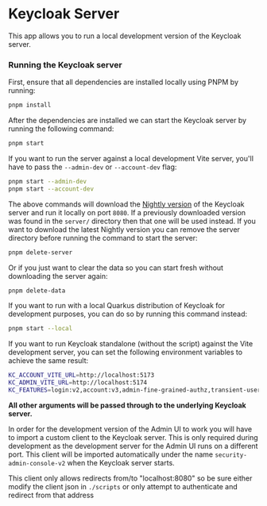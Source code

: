 # Keycloak Server

This app allows you to run a local development version of the Keycloak server.

### Running the Keycloak server

First, ensure that all dependencies are installed locally using PNPM by running:

```sh
pnpm install
```

After the dependencies are installed we can start the Keycloak server by running the following command:

```sh
pnpm start
```

If you want to run the server against a local development Vite server, you'll have to pass the `--admin-dev` or `--account-dev` flag:

```sh
pnpm start --admin-dev
pnpm start --account-dev
```

The above commands will download the [Nightly version](https://github.com/keycloak/keycloak/releases/tag/nightly) of the Keycloak server and run it locally on port `8080`. If a previously downloaded version was found in the `server/` directory then that one will be used instead. If you want to download the latest Nightly version you can remove the server directory before running the command to start the server:

```sh
pnpm delete-server
```

Or if you just want to clear the data so you can start fresh without downloading the server again:

```sh
pnpm delete-data
```

If you want to run with a local Quarkus distribution of Keycloak for development purposes, you can do so by running this command instead: 

```sh
pnpm start --local
```

If you want to run Keycloak standalone (without the script) against the Vite development server, you can set the following environment variables to achieve the same result:

```sh
KC_ACCOUNT_VITE_URL=http://localhost:5173
KC_ADMIN_VITE_URL=http://localhost:5174
KC_FEATURES=login:v2,account:v3,admin-fine-grained-authz,transient-users,oid4vc-vci
```

**All other arguments will be passed through to the underlying Keycloak server.**

In order for the development version of the Admin UI to work you will have to import a custom client to the Keycloak server. This is only required during development as the development server for the Admin UI runs on a different port. This client will be imported automatically under the name `security-admin-console-v2` when the Keycloak server starts.

This client only allows redirects from/to "localhost:8080" so be sure either modify the client json in `./scripts` or only attempt to authenticate and redirect from that address

